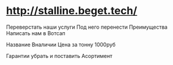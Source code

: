 # http://stalline.beget.tech/

Переверстать наши услуги
Под него перенести Преимущества
Написать нам в Вотсап

Название
Вналичии
Цена за тонну 1000руб

Гарантии убрать и поставить Асортимент
